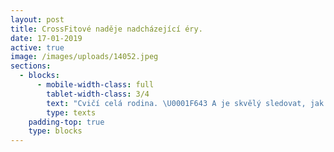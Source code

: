 ```yaml
---
layout: post
title: CrossFitové naděje nadcházející éry.
date: 17-01-2019
active: true
image: /images/uploads/14052.jpeg
sections:
  - blocks:
      - mobile-width-class: full
        tablet-width-class: 3/4
        text: "Cvičí celá rodina. \U0001F643 A je skvělý sledovat, jak holky udělají kliky ve stojce, kippovaný toes to bary, shyby na kruzích nebo vyšplhají na laně a brácha je s radostí napodobuje.\n\nLorem ipsum dolor sit amet, consectetur adipiscing elit. Sed sed justo sagittis, suscipit magna at, interdum magna. Integer sed finibus sem, et maximus mi. Duis mi elit, tincidunt quis dolor vitae, semper tincidunt nibh. Curabitur eu sollicitudin quam. Nam enim ante, mattis et lectus eu, malesuada maximus ante. Mauris porttitor enim id scelerisque varius. Mauris in erat at odio venenatis pellentesque. Morbi nec efficitur velit. Cras blandit est non mauris blandit congue. Interdum et malesuada fames ac ante ipsum primis in faucibus. Proin sit amet turpis suscipit, dictum tortor nec, pretium nunc. Sed ut blandit sem."
        type: texts
    padding-top: true
    type: blocks
---
```


